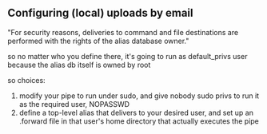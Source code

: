 Configuring (local) uploads by email
--

"For security reasons, deliveries to command and file destinations are performed
with the rights of the alias database owner."

so no matter who you define there, it's going to run as default_privs user
because the alias db itself is owned by root 

so choices:

1) modify your pipe to run under sudo, and give nobody sudo privs to run it as
the required user, NOPASSWD
2) define a top-level alias that delivers to your desired user, and set up an
.forward file in that user's home directory that actually executes the pipe
